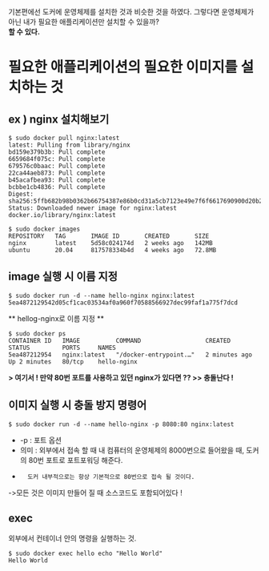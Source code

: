 기본편에선 도커에 운영체제를 설치한 것과 비슷한 것을 하였다.
그렇다면 운영체제가 아닌 내가 필요한 애플리케이션만 설치할 수 있을까?  
 **할 수 있다.**


# 필요한 애플리케이션의 필요한 이미지를 설치하는 것

## ex ) nginx 설치해보기


``` shell
$ sudo docker pull nginx:latest
latest: Pulling from library/nginx
bd159e379b3b: Pull complete
6659684f075c: Pull complete
679576c0baac: Pull complete
22ca44aeb873: Pull complete
b45acafbea93: Pull complete
bcbbe1cb4836: Pull complete
Digest: sha256:5ffb682b98b0362b66754387e86b0cd31a5cb7123e49e7f6f6617690900d20b2
Status: Downloaded newer image for nginx:latest
docker.io/library/nginx:latest

```
``` shell
$ sudo docker images
REPOSITORY   TAG       IMAGE ID       CREATED       SIZE
nginx        latest    5d58c024174d   2 weeks ago   142MB
ubuntu       20.04     817578334b4d   4 weeks ago   72.8MB
```
## image 실행 시 이름 지정

``` shell
$ sudo docker run -d --name hello-nginx nginx:latest
5ea4872129542d05cf1cac03534af0a960f70588566927dec99faf1a775f7dcd
```
** hellog-nginx로 이름 지정  **


``` shell
$ sudo docker ps
CONTAINER ID   IMAGE          COMMAND                  CREATED         STATUS         PORTS     NAMES
5ea487212954   nginx:latest   "/docker-entrypoint.…"   2 minutes ago   Up 2 minutes   80/tcp    hello-nginx

```

**> 여기서 ! 만약 80번 포트를 사용하고 있던 nginx가 있다면 ?? >> 충돌난다 !**

## 이미지 실행 시 충돌 방지 명령어

``` shell
$ sudo docker run -d --name hello-nginx -p 8080:80 nginx:latest
```
- -p : 포트 옵션
- 의미 : 외부에서 접속 할 때 내 컴퓨터의 운영체제의 8000번으로 들어왔을 때, 도커의 80번 포트로 포트포워딩 해준다.
-       도커 내부적으로는 항상 기본적으로 80번으로 접속 될 것이다.

->모든 것은 이미지 만들어 질 때 소스코드도 포함되어있다 !

## exec
외부에서 컨테이너 안의 명령을 실행하는 것.
``` shell
$ sudo docker exec hello echo "Hello World"
Hello World
```



